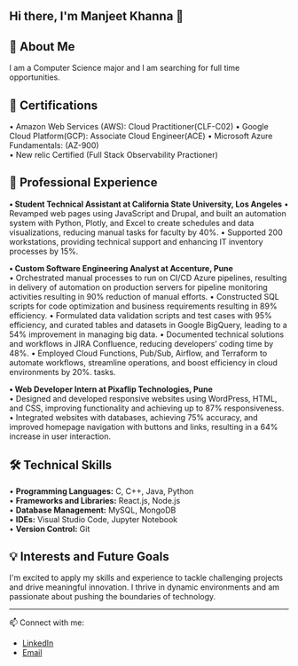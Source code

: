 ## Hi there, I'm Manjeet Khanna 👋

<!--
**ManjeetKhanna/ManjeetKhanna** is a ✨ _special_ ✨ repository because its `README.md` (this file) appears on your GitHub profile.

Here are some ideas to get you started:

- 🔭 I’m currently working on ...
- 🌱 I’m currently learning ...
- 👯 I’m looking to collaborate on ...
- 🤔 I’m looking for help with ...
- 💬 Ask me about ...
- 📫 How to reach me: ...
- 😄 Pronouns: ...
- ⚡ Fun fact: ...
-->

:rocket: About Me  
---
I am a Computer Science major and I am searching for full time opportunities.

:scroll: Certifications  
---
•	Amazon Web Services (AWS): Cloud Practitioner(CLF-C02) 
•	Google Cloud Platform(GCP): Associate Cloud Engineer(ACE)
•	Microsoft Azure Fundamentals: (AZ-900)  
•	New relic Certified (Full Stack Observability Practioner)

:briefcase: Professional Experience  
---
**• Student Technical Assistant at California State University, Los Angeles** 
• Revamped web pages using JavaScript and Drupal, and built an automation system with Python, Plotly, and Excel to create schedules and data visualizations, reducing manual tasks for faculty by 40%.
• Supported 200 workstations, providing technical support and enhancing IT inventory processes by 15%.

**• Custom Software Engineering Analyst at Accenture, Pune**  
• Orchestrated manual processes to run on CI/CD Azure pipelines, resulting in delivery of automation on production servers for pipeline monitoring activities resulting in 90% reduction of manual efforts.
• Constructed SQL scripts for code optimization and business requirements resulting in 89% efficiency.
• Formulated data validation scripts and test cases with 95% efficiency, and curated tables and datasets in Google BigQuery, leading to a 54% improvement in managing big data.
• Documented technical solutions and workflows in JIRA Confluence, reducing developers’ coding time by 48%.
• Employed Cloud Functions, Pub/Sub, Airflow, and Terraform to automate workflows, streamline operations, and boost efficiency in cloud environments by 20%. tasks.  

**• Web Developer Intern at Pixaflip Technologies, Pune**  
• Designed and developed responsive websites using WordPress, HTML, and CSS, improving functionality and achieving up to 87% responsiveness.
• Integrated websites with databases, achieving 75% accuracy, and improved homepage navigation with buttons and links, resulting in a 64% increase in user interaction.  

:hammer_and_wrench: Technical Skills  
---
• **Programming Languages:** C, C++, Java, Python  
• **Frameworks and Libraries:** React.js, Node.js  
• **Database Management:** MySQL, MongoDB  
• **IDEs:** Visual Studio Code, Jupyter Notebook   
• **Version Control:** Git  

:bulb: Interests and Future Goals  
---
I'm excited to apply my skills and experience to tackle challenging projects and drive meaningful innovation. I thrive in dynamic environments and am passionate about pushing the boundaries of technology.

---

📫 Connect with me:
- [LinkedIn](linkedin.com/in/manjeet-khanna-1853711a5)
- [Email](manjeetkhanna04@gmail.com)
